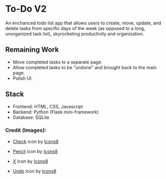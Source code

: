# To-Do V2
An enchanced todo list app that allows users to create, move, update, and delete tasks from specific days of the week (as opposed to a long, unorganized task list), skyrocketing productivity and organization.

## Remaining Work
- Move completed tasks to a separate page.
- Allow completed tasks to be "undone" and brought back to the main page.
- Polish UI.

## Stack
- Frontend: HTML, CSS, Javascript
- Backend: Python (Flask mini-framework)
- Database: SQLite

  
### Credit (Images):
* <a target="_blank" href="https://icons8.com/icon/63262/checkmark">Check</a> icon by <a target="_blank" href="https://icons8.com">Icons8</a>

* <a target="_blank" href="https://icons8.com/icon/86023/pencil">Pencil</a> icon by <a target="_blank" href="https://icons8.com">Icons8</a>

* <a target="_blank" href="https://icons8.com/icon/13903/close-window">X</a> icon by <a target="_blank" href="https://icons8.com">Icons8</a>

* <a target="_blank" href="https://icons8.com/icon/QXETd5g3MDpT/undo">Undo</a> icon by <a target="_blank" href="https://icons8.com">Icons8</a>
